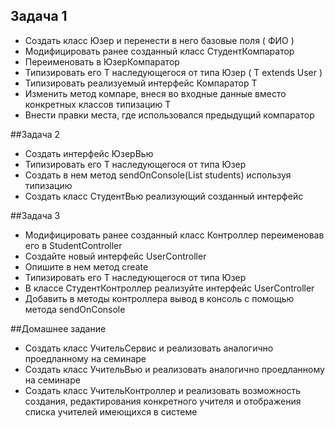 ## Задача 1
* Создать класс Юзер и перенести в него базовые поля ( ФИО )
* Модифицировать ранее созданный класс СтудентКомпаратор
* Переименовать в ЮзерКомпаратор
* Типизировать его T наследующегося от типа Юзер ( T extends User )
* Типизировать реализуемый интерфейс Компаратор T
* Изменить метод компаре, внеся во входные данные вместо конкретных
классов типизацию T
* Внести правки места, где использовался предыдущий компаратор 
  
##Задача 2
* Создать интерфейс ЮзерВью
* Типизировать его T наследующегося от типа Юзер
* Создать в нем метод sendOnConsole(List<Student> students) используя
типизацию
* Создать класс СтудентВью реализующий созданный интерфейс

##Задача 3
* Модифицировать ранее созданный класс Контроллер переименовав его в
StudentController
* Создайте новый интерфейс UserController
* Опишите в нем метод create
* Типизировать его T наследующегося от типа Юзер
* В классе СтудентКонтроллер реализуйте интерфейс UserController
* Добавить в методы контроллера вывод в консоль с помощью метода
sendOnConsole

##Домашнее задание
* Создать класс УчительСервис и реализовать аналогично проедланному на
семинаре
* Создать класс УчительВью и реализовать аналогично проедланному на
семинаре
* Создать класс УчительКонтроллер и реализовать возможность создания,
редактирования конкретного учителя и отображения списка учителей
имеющихся в системе